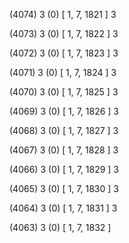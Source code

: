 (4074) 3 (0) [ 1, 7, 1821 ] 3 


(4073) 3 (0) [ 1, 7, 1822 ] 3 


(4072) 3 (0) [ 1, 7, 1823 ] 3 


(4071) 3 (0) [ 1, 7, 1824 ] 3 


(4070) 3 (0) [ 1, 7, 1825 ] 3 


(4069) 3 (0) [ 1, 7, 1826 ] 3 


(4068) 3 (0) [ 1, 7, 1827 ] 3 


(4067) 3 (0) [ 1, 7, 1828 ] 3 


(4066) 3 (0) [ 1, 7, 1829 ] 3 


(4065) 3 (0) [ 1, 7, 1830 ] 3 


(4064) 3 (0) [ 1, 7, 1831 ] 3 


(4063) 3 (0) [ 1, 7, 1832 ]  

